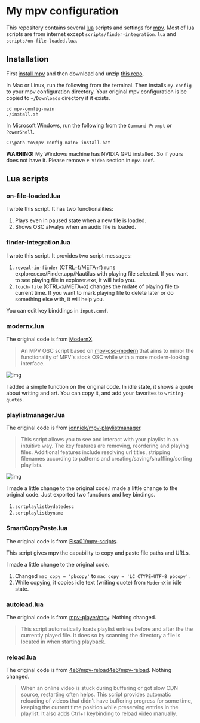 # My mpv configuration

This repository contains several [lua](http://lua.org) scripts and settings 
for [mpv](https://mpv.io). Most of lua scripts are from internet except 
`scripts/finder-integration.lua` and `scripts/on-file-loaded.lua`.

## Installation

First [install mpv](https://mpv.io/installation/) and then download and unzip 
[this repo](https://github.com/9beach/mpv-config/archive/refs/heads/main.zip).

In Mac or Linux, run the following from the terminal. Then installs `my-config` to your mpv configuration directory. Your original mpv 
configuration is be copied to `~/Downloads` directory if it exists.

```console
cd mpv-config-main 
./install.sh
```

In Microsoft Windows, run the following from the `Command Prompt` or
`PowerShell`.

```console
C:\path-to\mpv-config-main> install.bat
```

**WARNING!** My Windows machine has NVIDIA GPU installed. So if yours does not have it. Please remove `# Video` section in `mpv.conf`.

## Lua scripts

### on-file-loaded.lua

I wrote this script. It has two functionalities:

1. Plays even in paused state when a new file is loaded.
2. Shows OSC alwalys when an audio file is loaded.


### finder-integration.lua

I wrote this script. It provides two script messages:

1. `reveal-in-finder` (CTRL+f/META+f) runs explorer.exe/Finder.app/Nautilus with playing 
file selected. If you want to see playing file in explorer.exe, it will
help you.
2. `touch-file` (CTRL+x/META+x) changes the mdate of playing file to current time. If you
want to mark playing file to delete later or do something else with, it
will help you.

You can edit key binddings in `input.conf`.

### modernx.lua

The original code is from [ModernX](https://github.com/cyl0/ModernX).

> An MPV OSC script based on [mpv-osc-modern](https://github.com/maoiscat/mpv-osc-modern/) that aims to mirror the functionality of MPV's stock OSC while with a more modern-looking interface.

![img](https://github.com/cyl0/ModernX/blob/main/preview.png?raw=true)

I added a simple function on the original code. In idle state, it shows a qoute about writing and art. You can copy it, and add your favorites to `writing-quotes`.

### playlistmanager.lua

The original code is from [jonniek/mpv-playlistmanager](https://github.com/jonniek/mpv-playlistmanager).

> This script allows you to see and interact with your playlist in an intuitive way. The key features are removing, reordering and playing files. Additional features include resolving url titles, stripping filenames according to patterns and creating/saving/shuffling/sorting playlists.

![img](https://github.com/jonniek/mpv-playlistmanager/raw/master/playlistmanager.png)

I made a little change to the original code.I made a little change to the original code. Just exported two functions and key bindings.

1. `sortplaylistbydatedesc`
2. `sortplaylistbyname`

### SmartCopyPaste.lua

The original code is from [Eisa01/mpv-scripts](https://github.com/Eisa01/mpv-scripts).

This script gives mpv the capability to copy and paste file paths and URLs.

I made a little change to the original code.

1. Changed `mac_copy = 'pbcopy'` to `mac_copy = 'LC_CTYPE=UTF-8 pbcopy'`.
2. While copying, it copies idle text (writing quote) from `ModernX` in idle state.

### autoload.lua

The original code is from [mpv-player/mpv](https://github.com/mpv-player/mpv/blob/master/TOOLS/lua/autoload.lua). Nothing changed.

> This script automatically loads playlist entries before and after the the currently played file. It does so by scanning the directory a file is located in when starting playback.

### reload.lua

The original code is from [4e6/mpv-reload4e6/mpv-reload](https://github.com/4e6/mpv-reload). Nothing changed.

> When an online video is stuck during buffering or got slow CDN source, restarting often helps. This script provides automatic reloading of videos that didn't have buffering progress for some time, keeping the current time position while preserving entries in the playlist. It also adds Ctrl+r keybinding to reload video manually.




